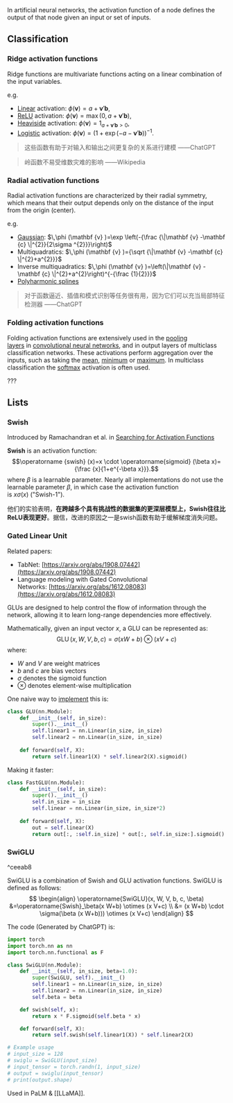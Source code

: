 In artificial neural networks, the activation function of a node defines the output of that node given an input or set of inputs.

## Classification

### Ridge activation functions

Ridge functions are multivariate functions acting on a linear combination of the input variables.

e.g.
- [Linear](https://en.wikipedia.org/wiki/Linear "Linear") activation: $\phi (\mathbf {v} )=a+\mathbf {v} '\mathbf {b}$,
- [ReLU](https://en.wikipedia.org/wiki/ReLU "ReLU") activation: $\phi (\mathbf {v} )=\max(0,a+\mathbf {v} '\mathbf {b} )$,
- [Heaviside](https://en.wikipedia.org/wiki/Heaviside_function "Heaviside function") activation: $\phi (\mathbf {v} )=1_{a+\mathbf {v} '\mathbf {b} >0}$,
- [Logistic](https://en.wikipedia.org/wiki/Logistic_function "Logistic function") activation: $\phi (\mathbf {v} )=(1+\exp(-a-\mathbf {v} '\mathbf {b} ))^{-1}$.

> 这些函数有助于对输入和输出之间更复杂的关系进行建模
> ——ChatGPT

> 岭函数不易受维数灾难的影响
> ——Wikipedia

### Radial activation functions

Radial activation functions are characterized by their radial symmetry, which means that their output depends only on the distance of the input from the origin (center).

e.g.
-   [Gaussian](https://en.wikipedia.org/wiki/Gaussian_function "Gaussian function"): $\,\phi (\mathbf {v} )=\exp \left(-{\frac {\|\mathbf {v} -\mathbf {c} \|^{2}}{2\sigma ^{2}}}\right)$
-   Multiquadratics: $\,\phi (\mathbf {v} )={\sqrt {\|\mathbf {v} -\mathbf {c} \|^{2}+a^{2}}}$
-   Inverse multiquadratics: $\,\phi (\mathbf {v} )=\left(\|\mathbf {v} -\mathbf {c} \|^{2}+a^{2}\right)^{-{\frac {1}{2}}}$
-   [Polyharmonic splines](https://en.wikipedia.org/wiki/Polyharmonic_spline "Polyharmonic spline")

> 对于函数逼近、插值和模式识别等任务很有用，因为它们可以充当局部特征检测器
> ——ChatGPT

### Folding activation functions

Folding activation functions are extensively used in the [pooling layers](https://en.wikipedia.org/wiki/Convolutional_neural_network#Pooling_layers "Convolutional neural network") in [convolutional neural networks](https://en.wikipedia.org/wiki/Convolutional_neural_network "Convolutional neural network"), and in output layers of multiclass classification networks. These activations perform aggregation over the inputs, such as taking the [mean](https://en.wikipedia.org/wiki/Mean "Mean"), [minimum](https://en.wikipedia.org/wiki/Minimum "Minimum") or [maximum](https://en.wikipedia.org/wiki/Maximum "Maximum"). In multiclass classification the [softmax](https://en.wikipedia.org/wiki/Softmax_function "Softmax function") activation is often used.

???

## Lists

### Swish

Introduced by Ramachandran et al. in [Searching for Activation Functions](https://paperswithcode.com/paper/searching-for-activation-functions)

**Swish** is an activation function:
$$\operatorname {swish} (x)=x \cdot \operatorname{sigmoid} (\beta x)={\frac {x}{1+e^{-\beta x}}}.$$
where $\beta$ is a learnable parameter. Nearly all implementations do not use the learnable parameter $\beta$, in which case the activation function is $x\sigma(x)$ ("Swish-1").

他们的实验表明，**在跨越多个具有挑战性的数据集的更深层模型上，Swish往往比ReLU表现更好**。据信，改进的原因之一是swish函数有助于缓解梯度消失问题。

### Gated Linear Unit

Related papers:  
* TabNet: [https://arxiv.org/abs/1908.07442](https://arxiv.org/abs/1908.07442)  
* Language modeling with Gated Convolutional Networks: [https://arxiv.org/abs/1612.08083](https://arxiv.org/abs/1612.08083)

GLUs are designed to help control the flow of information through the network, allowing it to learn long-range dependencies more effectively.

Mathematically, given an input vector $x$, a GLU can be represented as:
$$
\operatorname{GLU}(x, W, V, b, c)=\sigma(x W+b) \otimes (x V+c)
$$
where:
- $W$ and $V$ are weight matrices
- $b$ and $c$ are bias vectors
- $σ$ denotes the sigmoid function
- $\otimes$ denotes element-wise multiplication

One naive way to [implement](https://github.com/hermesdt/machine_learning/blob/master/GLU.ipynb) this is:
```python
class GLU(nn.Module):
    def __init__(self, in_size):
        super().__init__()
        self.linear1 = nn.Linear(in_size, in_size)
        self.linear2 = nn.Linear(in_size, in_size)
    
    def forward(self, X):
        return self.linear1(X) * self.linear2(X).sigmoid()
```

Making it faster:
```python
class FastGLU(nn.Module):
    def __init__(self, in_size):
        super().__init__()
        self.in_size = in_size
        self.linear = nn.Linear(in_size, in_size*2)
    
    def forward(self, X):
        out = self.linear(X)
        return out[:, :self.in_size] * out[:, self.in_size:].sigmoid()
```


### SwiGLU
^ceeab8

SwiGLU is a combination of Swish and GLU activation functions. SwiGLU is defined as follows:
$$
\begin{align} 
\operatorname{SwiGLU}(x, W, V, b, c, \beta)
&=\operatorname{Swish}_\beta(x W+b) \otimes (x V+c) \\ 
&= (x W+b) \cdot \sigma(\beta (x W+b))) \otimes (x V+c)
\end{align}
$$

The code (Generated by ChatGPT) is:
```python
import torch
import torch.nn as nn
import torch.nn.functional as F

class SwiGLU(nn.Module):
    def __init__(self, in_size, beta=1.0):
        super(SwiGLU, self).__init__()
        self.linear1 = nn.Linear(in_size, in_size)
        self.linear2 = nn.Linear(in_size, in_size)
        self.beta = beta

    def swish(self, x):
        return x * F.sigmoid(self.beta * x)

    def forward(self, X):
        return self.swish(self.linear1(X)) * self.linear2(X)

# Example usage
# input_size = 128
# swiglu = SwiGLU(input_size)
# input_tensor = torch.randn(1, input_size)
# output = swiglu(input_tensor)
# print(output.shape)
```

Used in PaLM & [[LLaMA]].







